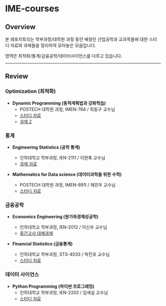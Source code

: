 # IME-courses

## Overview

본 레포지토리는 학부과정/대학원 과정 동안 배웠던 산업공학과 교과목들에 대한 스터디 자료와 과제들을 정리하여 모아놓은 모음입니다. 

영역은 최적화/통계/금융공학/데이터사이언스를 다루고 있습니다.

<hr>

## Review

### Optimization (최적화)

- **Dynamic Programming (동적계획법과 강화학습)**
  - POSTECH 대학원 과정, IMEN-764 / 최동구 교수님
  - [스터디 자료](./Dynamic-Programming/)
  - [과제 2]()

### 통계

- **Engineering Statistics (공학 통계)**
  - 인하대학교 학부과정,  IEN-2111 / 이현록 교수님
  - [과제 자료](./Engineering-Statistics/)

- **Mathematics for Data science (데이터과학을 위한 수학)**
  - POSTECH 대학원 과정, IMEN-891I / 채민우 교수님
  - [스터디 자료](./Mathematic-for-Data-science/)

### 금융공학

- **Economics Engineering (원가와경제성공학)**
  - 인하대학교 학부과정, IEN-2012 / 이신우 교수님
  - [중간고사 대체과제](./Economic-Engineering/원가와경제성공학_12190625_배기웅_최종본.pdf)

- **Financial Statistics (금융통계)**
  - 인하대학교 학부과정, STS-4033 / 박진호 교수님
  - [스터디 자료](./Financial-Statistics/)

### 데이터 사이언스

- **Python Programming (파이썬 프로그래밍)**
  - 인하대학교 학부과정, IEN-2202 / 임세실 교수님
  - [스터디 자료](./Python-Programming/)

